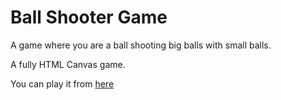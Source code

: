 # Ball Shooter Game

A game where you are a ball shooting big balls with small balls.

A fully HTML Canvas game.

You can play it from [here](https://vignesh-vin.github.io/top-down-shooter/)

